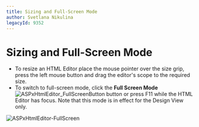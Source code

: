 ```yaml
---
title: Sizing and Full-Screen Mode
author: Svetlana Nikulina
legacyId: 9352
---
```

# Sizing and Full-Screen Mode
* To resize an HTML Editor place the mouse pointer over the size grip, press the left mouse button and drag the editor's scope to the required size.
* To switch to full-screen mode, click the **Full Screen Mode** ![ASPxHtmlEditor_FullScreenButton](../../../images/img13288.png)  button or press F11 while the HTML Editor has focus. Note that this mode is in effect for the Design View only.

![ASPxHtmlEditor-FullScreen](../../../images/img11279.png)